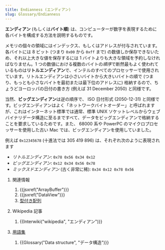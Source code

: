 ```yaml
---
title: Endianness (エンディアン)
slug: Glossary/Endianness
---
```

**エンディアン** (もしくは**バイト順**) は、コンピューターが数字を表現するために各バイトを構成する方法を説明するものです。

メモリの個々の領域にはインデックス、もしくはアドレスが付与されています。各バイトには 8 ビット (つまり `0x00` から `0xff` まで) の数値しか保存できないため、それ以上大きな値を保存するには 1 バイトよりも大きな領域を予約しなければなりません。1 つの数値における複数のバイトの*順序*で断然最もよく使われているものは**リトルエンディアン**で、インテルのすべてのプロセッサーで使用されています。リトルエンディアンは小さいバイトから大きいバイトの順で (つまり、もっとも小さなバイトを最初または最下位のアドレスに) 格納するので、ちょうどヨーロッパの日付の書き方 (例えば 31 December 2050) と同様です。

当然、**ビッグエンディアン**は逆の順序で、 ISO 日付形式 (2050-12-31) と同様です。ビッグエンディアンはよく「ネットワークバイトオーダー」と呼ばれますが、これはインターネット標準では通常、標準 UNIX ソケットレベルからウェブバイナリデータ構造に至るまですべて、データをビッグエンディアンで格納することを要求しているためです。また、 68000 系や PowerPC のマイクロプロセッサーを使用した古い Mac では、ビッグエンディアンを使用していました。

例えば `0x12345678` (十進法では 305 419 896) は、それぞれ次のように表現されます

- _リトルエンディアン_: `0x78 0x56 0x34 0x12`
- _ビッグエンディアン_: `0x12 0x34 0x56 0x78`
- _ミックスドエンディアン_ (古く非常に稀): `0x34 0x12 0x78 0x56`

1.  関連情報

    1.  {{jsxref("ArrayBuffer")}}
    2.  {{jsxref("DataView")}}
    3.  [型付き配列](/ja/docs/Web/JavaScript/Typed_arrays)

2.  Wikipedia 記事

    1.  {{Interwiki("wikipedia", "エンディアン")}}

3.  [用語集](/ja/docs/Glossary)

    1.  {{Glossary("Data structure", "データ構造")}}
